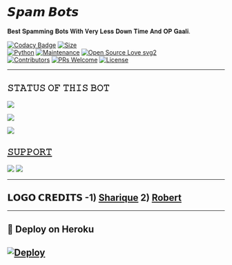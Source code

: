 # 𝙎𝙥𝙖𝙢 𝘽𝙤𝙩𝙨
 𝐁𝐞𝐬𝐭 𝐒𝐩𝐚𝐦𝐦𝐢𝐧𝐠 𝐁𝐨𝐭𝐬 𝐖𝐢𝐭𝐡 𝐕𝐞𝐫𝐲 𝐋𝐞𝐬𝐬 𝐃𝐨𝐰𝐧 𝐓𝐢𝐦𝐞 𝐀𝐧𝐝 𝐎𝐏 𝐆𝐚𝐚𝐥𝐢.
 
[![Codacy Badge](https://api.codacy.com/project/badge/Grade/f7c51539e67b483bb8d7749acca51d3a)](https://app.codacy.com/gh/dangerousjatt/SpamBot-2.0?utm_source=github.com&utm_medium=referral&utm_content=dangerousjatt/SpamBot-2.0&utm_campaign=Badge_Grade_Settings)
[![Size](https://img.shields.io/github/repo-size/dangerousjatt/SpamBot-2.0?style=flat-square&color=green)](https://github.com/acexduke/EclipseSpamBots)   
[![Python](https://img.shields.io/badge/Python-v3.9-blue)](https://www.python.org/)
[![Maintenance](https://img.shields.io/badge/Maintained%3F-yes-green.svg)](https://github.com/acexduke/EclipseSpamBotsgraphs/commit-activity)
[![Open Source Love svg2](https://badges.frapsoft.com/os/v2/open-source.svg?v=103)](https://github.com/dangerousjatt/SpamBot-2.0)   
[![Contributors](https://img.shields.io/github/contributors/dangerousjatt/SpamBot-2.0?style=flat-square&color=green)](https://github.com/acexduke/EclipseSpamBotsgraphs/contributors)
[![PRs Welcome](https://img.shields.io/badge/PRs-welcome-brightgreen.svg?style=flat-square)](https://makeapullrequest.com)
[![License](https://img.shields.io/badge/License-AGPL-blue)](https://github.com/acexduke/EclipseSpamBotsblob/main/LICENSE)

----

## 𝚂𝚃𝙰𝚃𝚄𝚂 𝙾𝙵 𝚃𝙷𝙸𝚂 𝙱𝙾𝚃 
<p align="left"><a href="https://github.com/acexduke/EclipseSpamBotsnetwork/members"><img src="https://img.shields.io/github/forks/dangerousjatt/SpamBot-2.0?label=Forks&logoColor=Black&style=social"></a><p align="left"><a href="https://github.com/acexduke/EclipseSpamBotsstargazers"><img src="https://img.shields.io/github/stars/dangerousjatt/SpamBot-2.0?logoColor=Blue&style=social"></a><p align="left"><a href="https://github.com/dangerousjatt/SpamBot-2.0"></a><p align="left"><a href="https://github.com/dangerousjatt/SpamBot-2.0?"><img src="https://img.shields.io/github/last-commit/dangerousjatt/SpamBot-2.0?style=plastic"></

-------------------------------------------------

## 𝚂𝚄𝙿𝙿𝙾𝚁𝚃 
                          
<a href="https://t.me/the_demon_network"><img src="https://img.shields.io/badge/Join-SUPPORT%20GROUP-red.svg?logo=Telegram"></a>
<a href="https://t.me/The_Sinners_Empire"><img src="https://img.shields.io/badge/Join-SUPPORT%20CHANNEL-red.svg?logo=Telegram"></a>

-------------------------------------------------
## 𝗟𝗢𝗚𝗢 𝗖𝗥𝗘𝗗𝗜𝗧𝗦 -1) [Sharique](https://t.me/AnonymousTechnician) 2) [Robert](https://t.me/@EL_DRAGO_DESTRUCTOR)
-------------------------------------------------

## 🚀 Deploy on Heroku 
[![Deploy](https://www.herokucdn.com/deploy/button.svg)](https://www.heroku.com/deploy?template=https://github.com/acexduke/EclipseSpamBots)
------------------------------------------------
